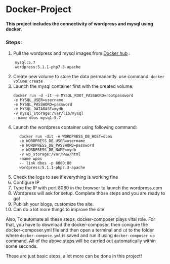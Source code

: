# Docker-Project

#### This project includes the connectivity of wordpress and mysql using docker.

### Steps:

1. Pull the wordpress and mysql images from [Docker hub](https://hub.docker.com) :
```
    mysql:5.7
    wordpress:5.1.1-php7.3-apache
```    
2. Create new volume to store the data permanantly.
      use command:
      `docker volume create`
3. Launch the mysql container first with the created volume:
      ```
      docker run -d -it -e MYSQL_ROOT_PASSWORD=rootpassword
      -e MYSQL_USER=username
      -e MYSQL_PASSWORD=password
      -e MYSQL_DATABASE=mydb
      -v mysql_storage:/var/lib/mysql
      --name dbos mysq1:5.7
      ```
4. Launch the wordpress container using following command:
```
      docker run -dit -e WORDPRESS_DB_HOST=dbos
      -e WORDPRESS_DB_USER=username
      -e WORDPRESS_DB_PASSWORD=password
      -e WORDPRESS_DB_NAME=mydb
      -v wp_storage:/var/www/html
      -name wpos
      -- link dbos -p 8080:80
      wordpress:5.1.1-php7.3-apache
```
5. Check the logs to see if everything is working fine   
6. Configure IP
7. Type the IP with port 8080 in the browser to launch the wordpress.com
8. Wordpress will ask for setup. Complete those steps and you are ready to go!
9. Publish your blogs, customize the site.
10. Can do a lot more things to improve the site.

Also, To automate all these steps, docker-composer plays vital role.
For that, you have to download the docker-composer, then conigure the docker-composer.yml file and then open a terminal and `cd` to the folder where `docker-compose.yml` is saved and run it using `docker-composer up` command. All of the above steps will be carried out automatically within some seconds.

These are just basic steps, a lot more can be done in this project!

